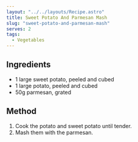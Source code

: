 ```yaml
---
layout: "../../layouts/Recipe.astro"
title: Sweet Potato And Parmesan Mash
slug: "sweet-potato-and-parmesan-mash"
serves: 2
tags:
  - Vegetables
---
```


## Ingredients

- 1 large sweet potato, peeled and cubed
- 1 large potato, peeled and cubed
- 50g parmesan, grated

## Method

1. Cook the potato and sweet potato until tender.
1. Mash them with the parmesan.